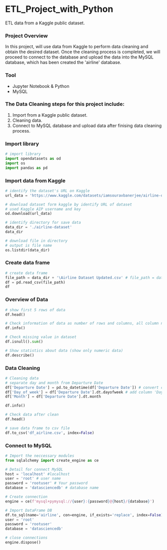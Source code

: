 # ETL_Project_with_Python
ETL data from a Kaggle public dataset.

### Project Overview
In this project, will use data from Kaggle to perform data cleaning and obtain the desired dataset. Once the cleaning process is completed, we will proceed to connect to the database and upload the data into the MySQL database, which has been created the 'airline' database.

### Tool
  - Jupyter Notebook & Python
  - MySQL

### The Data Cleaning steps for this project include:
1. Import from a Kaggle public dataset.
2. Cleaning data.
3. Connect to MySQL database and upload data after finising data cleaning process.


### Import library
```python
# import library
import opendatasets as od
import os
import pandas as pd
```

### Import data from Kaggle
```python
# identify the dataset's URL on Kaggle
url_data = 'https://www.kaggle.com/datasets/iamsouravbanerjee/airline-dataset'
```

```python
# download dataset form kaggle by identify URL of dataset 
# used Kaggle AIP username and key
od.download(url_data)
```

```python
# identify directory for save data 
data_dir = './airline-dataset'
data_dir
```

```python
# download file in directory 
# output is file name 
os.listdir(data_dir)

```

### Create data frame
```python
# create data frame
file_path = data_dir + '\Airline Dataset Updated.csv' # file_path = data_dir + 'file name'
df = pd.read_csv(file_path)
df
```

### Overview of Data
```python
# show first 5 rows of data
df.head()
```

```python
# Check information of data as number of rows and columns, all column name, data type and Non-Null Count 
df.info()
```

```python
# Check missing value in dataset
df.isnull().sum()
```

```python
# Show statistics about data (show only numeric data)
df.describe()
```

### Data Cleaning
```python
# Cleaning data
# separate day and month from Departure Date
df['Departure Date'] = pd.to_datetime(df['Departure Date']) # convert column 'Departure Date' to datetime
df['Day_of_week'] = df['Departure Date'].dt.dayofweek # add column 'Day_of_Week' by .dt.dayofweek
df['Month'] = df['Departure Date'].dt.month
```

```python
df.info()
```

```python
# Check data after clean
df.head()
```

```python
# save data frame to csv file
df.to_csv('df_airline.csv', index=False)
```

### Connect to MySQL
```python
# Import the neccessary modules
from sqlalchemy import create_engine as ce
```

```python
# Detail for connect MySQL
host = 'localhost' #localhost
user = 'root' # user name
password = 'rootuser' # Your password
database = 'datasciencedb' # database name
```

```python
# Create connection
engine = ce(f'mysql+pymysql://{user}:{password}@{host}/{database}')
```

```python
# Import DataFrame DB
df.to_sql(name='airline', con=engine, if_exists='replace', index=False)host = 'localhost'
user = 'root'
password = 'rootuser'
database = 'datasciencedb'
```

```python
# close connections
engine.dispose()
```
